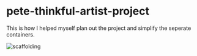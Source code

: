 # pete-thinkful-artist-project

This is how I helped myself plan out the project and simplify the seperate containers.

![scaffolding](https://github.com/alexludke/pete-thinkful-artist-project/assets/158358969/51403e0f-da79-428f-b34d-e847201d3332)
